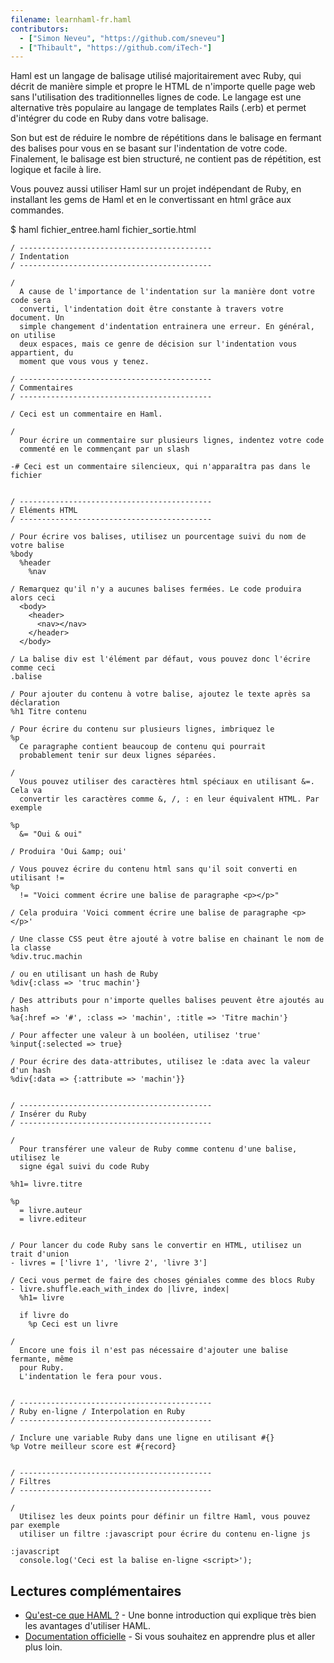 ```yaml
---
filename: learnhaml-fr.haml
contributors:
  - ["Simon Neveu", "https://github.com/sneveu"]
  - ["Thibault", "https://github.com/iTech-"]
---
```


Haml est un langage de balisage utilisé majoritairement avec Ruby, qui décrit de manière simple et propre le HTML de n'importe quelle page web sans l'utilisation des traditionnelles lignes de code. Le langage est une alternative très populaire au langage de templates Rails (.erb) et permet d'intégrer du code en Ruby dans votre balisage.

Son but est de réduire le nombre de répétitions dans le balisage en fermant des balises pour vous en se basant sur l'indentation de votre code. Finalement, le balisage est bien structuré, ne contient pas de répétition, est logique et facile à lire.

Vous pouvez aussi utiliser Haml sur un projet indépendant de Ruby, en installant les gems de Haml et en le convertissant en html grâce aux commandes.

$ haml fichier_entree.haml fichier_sortie.html


```haml
/ -------------------------------------------
/ Indentation 
/ -------------------------------------------

/
  A cause de l'importance de l'indentation sur la manière dont votre code sera
  converti, l'indentation doit être constante à travers votre document. Un 
  simple changement d'indentation entrainera une erreur. En général, on utilise
  deux espaces, mais ce genre de décision sur l'indentation vous appartient, du
  moment que vous vous y tenez.

/ -------------------------------------------
/ Commentaires
/ -------------------------------------------

/ Ceci est un commentaire en Haml.

/
  Pour écrire un commentaire sur plusieurs lignes, indentez votre code
  commenté en le commençant par un slash

-# Ceci est un commentaire silencieux, qui n'apparaîtra pas dans le fichier


/ -------------------------------------------
/ Eléments HTML
/ -------------------------------------------

/ Pour écrire vos balises, utilisez un pourcentage suivi du nom de votre balise
%body
  %header
    %nav

/ Remarquez qu'il n'y a aucunes balises fermées. Le code produira alors ceci
  <body>
    <header>
      <nav></nav>
    </header>
  </body>

/ La balise div est l'élément par défaut, vous pouvez donc l'écrire comme ceci
.balise

/ Pour ajouter du contenu à votre balise, ajoutez le texte après sa déclaration
%h1 Titre contenu

/ Pour écrire du contenu sur plusieurs lignes, imbriquez le
%p
  Ce paragraphe contient beaucoup de contenu qui pourrait
  probablement tenir sur deux lignes séparées.

/
  Vous pouvez utiliser des caractères html spéciaux en utilisant &=. Cela va
  convertir les caractères comme &, /, : en leur équivalent HTML. Par exemple

%p
  &= "Oui & oui"

/ Produira 'Oui &amp; oui'

/ Vous pouvez écrire du contenu html sans qu'il soit converti en utilisant !=
%p
  != "Voici comment écrire une balise de paragraphe <p></p>"

/ Cela produira 'Voici comment écrire une balise de paragraphe <p></p>'

/ Une classe CSS peut être ajouté à votre balise en chainant le nom de la classe
%div.truc.machin

/ ou en utilisant un hash de Ruby
%div{:class => 'truc machin'}

/ Des attributs pour n'importe quelles balises peuvent être ajoutés au hash
%a{:href => '#', :class => 'machin', :title => 'Titre machin'}

/ Pour affecter une valeur à un booléen, utilisez 'true' 
%input{:selected => true}

/ Pour écrire des data-attributes, utilisez le :data avec la valeur d'un hash
%div{:data => {:attribute => 'machin'}}


/ -------------------------------------------
/ Insérer du Ruby
/ -------------------------------------------

/
  Pour transférer une valeur de Ruby comme contenu d'une balise, utilisez le
  signe égal suivi du code Ruby

%h1= livre.titre

%p
  = livre.auteur
  = livre.editeur


/ Pour lancer du code Ruby sans le convertir en HTML, utilisez un trait d'union
- livres = ['livre 1', 'livre 2', 'livre 3']

/ Ceci vous permet de faire des choses géniales comme des blocs Ruby
- livre.shuffle.each_with_index do |livre, index|
  %h1= livre 

  if livre do
    %p Ceci est un livre

/
  Encore une fois il n'est pas nécessaire d'ajouter une balise fermante, même
  pour Ruby.
  L'indentation le fera pour vous.


/ -------------------------------------------
/ Ruby en-ligne / Interpolation en Ruby
/ -------------------------------------------

/ Inclure une variable Ruby dans une ligne en utilisant #{}
%p Votre meilleur score est #{record}


/ -------------------------------------------
/ Filtres
/ -------------------------------------------

/
  Utilisez les deux points pour définir un filtre Haml, vous pouvez par exemple
  utiliser un filtre :javascript pour écrire du contenu en-ligne js

:javascript
  console.log('Ceci est la balise en-ligne <script>');
```

## Lectures complémentaires

- [Qu'est-ce que HAML ?](http://haml.info/) - Une bonne introduction qui explique très bien les avantages d'utiliser HAML.
- [Documentation officielle](http://haml.info/docs/yardoc/file.REFERENCE.html) - Si vous souhaitez en apprendre plus et aller plus loin.
